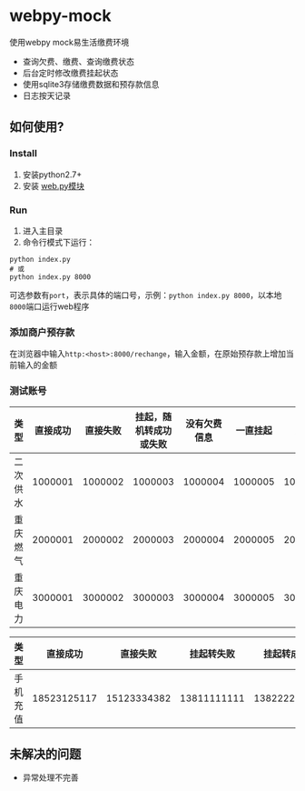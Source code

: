 webpy-mock
==========

使用webpy mock易生活缴费环境

- 查询欠费、缴费、查询缴费状态
- 后台定时修改缴费挂起状态
- 使用sqlite3存储缴费数据和预存款信息
- 日志按天记录

## **如何使用?**

### **Install**
1. 安装python2.7+
2. 安装 [web.py模块](http://webpy.org/static/web.py-0.37.tar.gz)

### **Run**
1. 进入主目录
2. 命令行模式下运行：
```shell
python index.py
# 或
python index.py 8000
```
可选参数有`port`，表示具体的端口号，示例：`python index.py 8000`，以本地`8000`端口运行web程序

### **添加商户预存款**
在浏览器中输入`http:<host>:8000/rechange`，输入金额，在原始预存款上增加当前输入的金额

### **测试账号**
| 类型    | 直接成功   | 直接失败   | 挂起，随机转成功或失败   | 没有欠费信息   | 一直挂起   | 异常   |
| -------| :------:  | :------:  | :------:  | :------:  | :------:  | :------:  |
| 二次供水 | 1000001  | 1000002  | 1000003  | 1000004  | 1000005  | 1000006   |
| 重庆燃气 | 2000001  | 2000002  | 2000003  | 2000004  | 2000005  | 2000006   |
| 重庆电力 | 3000001  | 3000002  | 3000003  | 3000004  | 3000005  | 3000006   |

| 类型    | 直接成功   | 直接失败   | 挂起转失败   | 挂起转成功   | 一直挂起   |
| -------| :------:  | :------:  | :------:  | :------:  | :------:  |
| 手机充值 | 18523125117 | 15123334382 | 13811111111 | 13822222222 | 13833333333 |

## **未解决的问题**
+ 异常处理不完善
